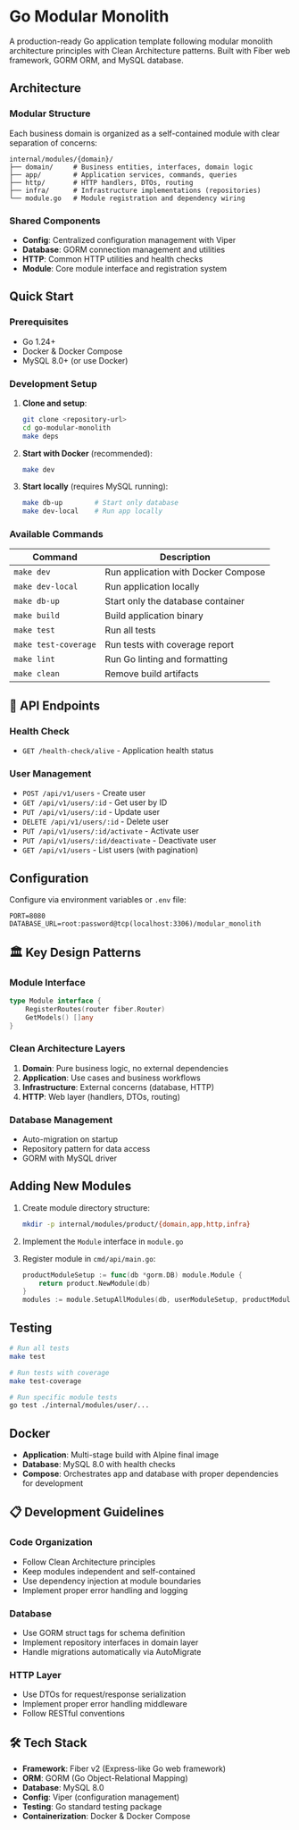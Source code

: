# Go Modular Monolith

A production-ready Go application template following modular monolith architecture principles with Clean Architecture patterns. Built with Fiber web framework, GORM ORM, and MySQL database.

## Architecture

### Modular Structure
Each business domain is organized as a self-contained module with clear separation of concerns:

```
internal/modules/{domain}/
├── domain/     # Business entities, interfaces, domain logic
├── app/        # Application services, commands, queries
├── http/       # HTTP handlers, DTOs, routing
├── infra/      # Infrastructure implementations (repositories)
└── module.go   # Module registration and dependency wiring
```

### Shared Components
- **Config**: Centralized configuration management with Viper
- **Database**: GORM connection management and utilities
- **HTTP**: Common HTTP utilities and health checks
- **Module**: Core module interface and registration system

## Quick Start

### Prerequisites
- Go 1.24+
- Docker & Docker Compose
- MySQL 8.0+ (or use Docker)

### Development Setup

1. **Clone and setup**:
   ```bash
   git clone <repository-url>
   cd go-modular-monolith
   make deps
   ```

2. **Start with Docker** (recommended):
   ```bash
   make dev
   ```

3. **Start locally** (requires MySQL running):
   ```bash
   make db-up        # Start only database
   make dev-local    # Run app locally
   ```

### Available Commands

| Command | Description |
|---------|-------------|
| `make dev` | Run application with Docker Compose |
| `make dev-local` | Run application locally |
| `make db-up` | Start only the database container |
| `make build` | Build application binary |
| `make test` | Run all tests |
| `make test-coverage` | Run tests with coverage report |
| `make lint` | Run Go linting and formatting |
| `make clean` | Remove build artifacts |

## 📡 API Endpoints

### Health Check
- `GET /health-check/alive` - Application health status

### User Management
- `POST /api/v1/users` - Create user
- `GET /api/v1/users/:id` - Get user by ID
- `PUT /api/v1/users/:id` - Update user
- `DELETE /api/v1/users/:id` - Delete user
- `PUT /api/v1/users/:id/activate` - Activate user
- `PUT /api/v1/users/:id/deactivate` - Deactivate user
- `GET /api/v1/users` - List users (with pagination)

## Configuration

Configure via environment variables or `.env` file:

```env
PORT=8080
DATABASE_URL=root:password@tcp(localhost:3306)/modular_monolith
```

## 🏛️ Key Design Patterns

### Module Interface
```go
type Module interface {
    RegisterRoutes(router fiber.Router)
    GetModels() []any
}
```

### Clean Architecture Layers
1. **Domain**: Pure business logic, no external dependencies
2. **Application**: Use cases and business workflows
3. **Infrastructure**: External concerns (database, HTTP)
4. **HTTP**: Web layer (handlers, DTOs, routing)

### Database Management
- Auto-migration on startup
- Repository pattern for data access
- GORM with MySQL driver

## Adding New Modules

1. Create module directory structure:
   ```bash
   mkdir -p internal/modules/product/{domain,app,http,infra}
   ```

2. Implement the `Module` interface in `module.go`

3. Register module in `cmd/api/main.go`:
   ```go
   productModuleSetup := func(db *gorm.DB) module.Module {
       return product.NewModule(db)
   }
   modules := module.SetupAllModules(db, userModuleSetup, productModuleSetup)
   ```

## Testing

```bash
# Run all tests
make test

# Run tests with coverage
make test-coverage

# Run specific module tests
go test ./internal/modules/user/...
```

## Docker

- **Application**: Multi-stage build with Alpine final image
- **Database**: MySQL 8.0 with health checks
- **Compose**: Orchestrates app and database with proper dependencies for development

## 📋 Development Guidelines

### Code Organization
- Follow Clean Architecture principles
- Keep modules independent and self-contained
- Use dependency injection at module boundaries
- Implement proper error handling and logging

### Database
- Use GORM struct tags for schema definition
- Implement repository interfaces in domain layer
- Handle migrations automatically via AutoMigrate

### HTTP Layer
- Use DTOs for request/response serialization
- Implement proper error handling middleware
- Follow RESTful conventions

## 🛠️ Tech Stack

- **Framework**: Fiber v2 (Express-like Go web framework)
- **ORM**: GORM (Go Object-Relational Mapping)
- **Database**: MySQL 8.0
- **Config**: Viper (configuration management)
- **Testing**: Go standard testing package
- **Containerization**: Docker & Docker Compose

